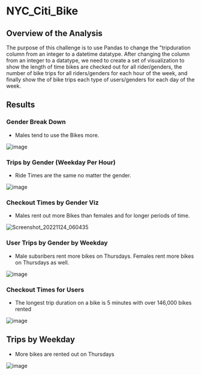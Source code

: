 # NYC_Citi_Bike

## Overview of the Analysis

The purpose of this challenge is to use Pandas to change the "tripduration column from an integer to a datetime datatype. After changing the column from an integer to a datatype, we need to create a set of visualization to show the length of time bikes are checked out for all rider/genders, the number of bike trips for all riders/genders for each hour of the week, and finally show the of bike trips each type of users/genders for each day of the week. 

## Results

### Gender Break Down

 - Males tend to use the Bikes more. 

![image](https://user-images.githubusercontent.com/111100865/203882281-d0b0d088-8042-49cc-b785-900ab436c72c.png)

### Trips by Gender (Weekday Per Hour)

 - Ride Times are the same no matter the gender.
 
 ![image](https://user-images.githubusercontent.com/111100865/203885539-af8429c3-2ddc-41cb-8a23-0e9144047acc.png)

### Checkout Times by Gender Viz

- Males rent out more Bikes than females and for longer periods of time. 

![Screenshot_20221124_060435](https://user-images.githubusercontent.com/111100865/203886028-61ebdac5-5320-4fd5-86d6-024e0739c487.png)

### User Trips by Gender by Weekday

- Male subsribers rent more bikes on Thursdays. Females rent more bikes on Thursdays as well. 

![image](https://user-images.githubusercontent.com/111100865/203887108-4d17e70a-9e09-4044-9624-deebbc2c84e0.png)


### Checkout Times for Users

- The longest trip duration on a bike is 5 minutes with over 146,000 bikes rented

![image](https://user-images.githubusercontent.com/111100865/203888184-57cc8237-ebd8-4931-ad1f-7e421305073d.png)

## Trips by Weekday

- More bikes are rented out on Thursdays

![image](https://user-images.githubusercontent.com/111100865/203889557-0135a100-5071-4f65-9969-0082399283ca.png)



